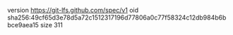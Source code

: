 version https://git-lfs.github.com/spec/v1
oid sha256:49cf65d3e78d5a72c1512317196d77806a0c77f58324c12db984b6bbce9aea15
size 311
